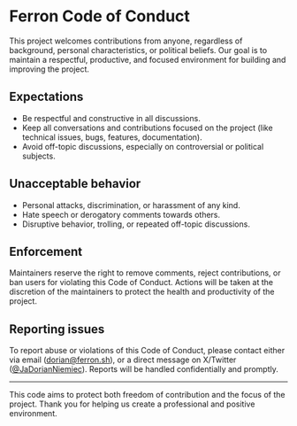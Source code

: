 # Ferron Code of Conduct

This project welcomes contributions from anyone, regardless of background, personal characteristics, or political beliefs. Our goal is to maintain a respectful, productive, and focused environment for building and improving the project.

## Expectations

- Be respectful and constructive in all discussions.
- Keep all conversations and contributions focused on the project (like technical issues, bugs, features, documentation).
- Avoid off-topic discussions, especially on controversial or political subjects.

## Unacceptable behavior

- Personal attacks, discrimination, or harassment of any kind.
- Hate speech or derogatory comments towards others.
- Disruptive behavior, trolling, or repeated off-topic discussions.

## Enforcement

Maintainers reserve the right to remove comments, reject contributions, or ban users for violating this Code of Conduct. Actions will be taken at the discretion of the maintainers to protect the health and productivity of the project.

## Reporting issues

To report abuse or violations of this Code of Conduct, please contact either via email (dorian@ferron.sh), or a direct message on X/Twitter ([@JaDorianNiemiec](https://x.com/JaDorianNiemiec)). Reports will be handled confidentially and promptly.

---

This code aims to protect both freedom of contribution and the focus of the project. Thank you for helping us create a professional and positive environment.
